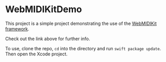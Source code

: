 # WebMIDIKitDemo

This project is a simple project demonstrating the use of the [WebMIDIKit framework](https://github.com/adamnemecek/WebMIDIKit/).

Check out the link above for further info.

To use, clone the repo, `cd` into the directory and run `swift package update`. Then open the Xcode project.

